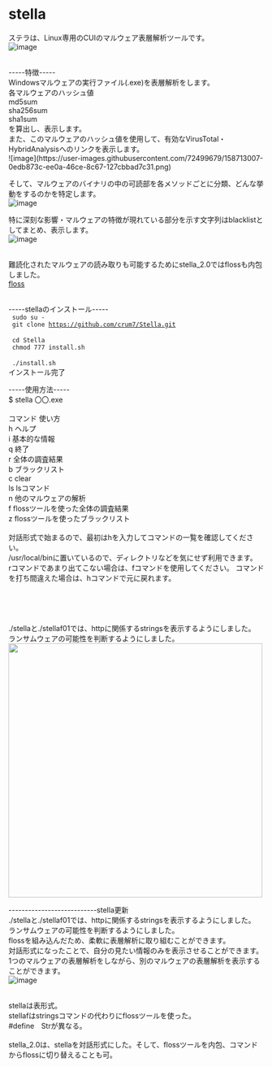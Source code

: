 # stella


ステラは、Linux専用のCUIのマルウェア表層解析ツールです。<br>
![image](https://user-images.githubusercontent.com/72499679/158712420-555d03f4-9b07-4c98-911c-f1420bf39503.png)

<br>
-----特徴-----<br>
Windowsマルウェアの実行ファイル(.exe)を表層解析をします。<br>
各マルウェアのハッシュ値<br>
md5sum<br>
sha256sum<br>
sha1sum<br>
を算出し、表示します。<br>
また、このマルウェアのハッシュ値を使用して、有効なVirusTotal・HybridAnalysisへのリンクを表示します。<br>
![image](https://user-images.githubusercontent.com/72499679/158713007-0edb873c-ee0a-46ce-8c67-127cbbad7c31.png)
<br>


そして、マルウェアのバイナリの中の可読部を各メソッドごとに分類、どんな挙動をするのかを特定します。<br>
![image](https://user-images.githubusercontent.com/72499679/158713070-fc3abe56-ded2-4620-be1c-508090cab1dd.png)
<br>

特に深刻な影響・マルウェアの特徴が現れている部分を示す文字列はblacklistとしてまとめ、表示します。<br>
![image](https://user-images.githubusercontent.com/72499679/158713122-51e9de2a-9d9a-48bf-8ed8-adb876362923.png)
<br>
<br>

難読化されたマルウェアの読み取りも可能するためにstella_2.0ではflossも内包しました。<br>
<a href="https://github.com/fireeye/flare-floss">floss</a>
 <br>
 <br>

-----stellaのインストール-----<br>
<code>
 sudo su -
</code><br>
<code>
git clone https://github.com/crum7/Stella.git
 </code><br>
 <code>
 cd Stella
 </code><br>
<code>
 chmod 777 install.sh
</code><br>
<code>
./install.sh
</code><br>
インストール完了<br>

-----使用方法-----<br>
$ stella 〇〇.exe<br>
<br>
コマンド      使い方<br>
h      ヘルプ<br>
i      基本的な情報<br>
q      終了<br>
r      全体の調査結果<br>
b      ブラックリスト<br>
c      clear<br>
ls     lsコマンド<br>
n      他のマルウェアの解析<br>
f      flossツールを使った全体の調査結果<br>
z      flossツールを使ったブラックリスト<br>
<br>
対話形式で始まるので、最初はhを入力してコマンドの一覧を確認してください。<br>
/usr/local/binに置いているので、ディレクトリなどを気にせず利用できます。<br>
rコマンドであまり出てこない場合は、fコマンドを使用してください。
コマンドを打ち間違えた場合は、hコマンドで元に戻れます。



<br>
<br>
<br>

./stellaと./stellaf01では、httpに関係するstringsを表示するようにしました。<br>
ランサムウェアの可能性を判断するようにしました。<br>
<img src="https://user-images.githubusercontent.com/72499679/130217115-7c5a4e03-a8c5-48e4-a184-a8ad12d35682.png" width=500>

---------------------------stella更新<br>
./stellaと./stellaf01では、httpに関係するstringsを表示するようにしました。<br>
ランサムウェアの可能性を判断するようにしました。<br>
flossを組み込んだため、柔軟に表層解析に取り組むことができます。<br>
対話形式になったことで、自分の見たい情報のみを表示させることができます。<br>
1つのマルウェアの表層解析をしながら、別のマルウェアの表層解析を表示することができます。<br>
![image](https://user-images.githubusercontent.com/72499679/158713197-d90d84df-3770-4722-b4f1-13250d3c7289.png)



<br>
stellaは表形式。<br>
stellafはstringsコマンドの代わりにflossツールを使った。<br>
#define　Strが異なる。<br>
<br>
stella_2.0は、stellaを対話形式にした。そして、flossツールを内包、コマンドからflossに切り替えることも可。<br>
<br>

